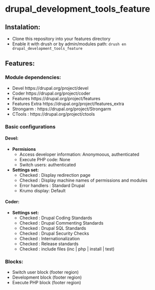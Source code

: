 drupal_development_tools_feature
================================

<h2> Instalation: </h2>
<ul>
  <li>Clone this repository into your features directory</li>
  <li>
    Enable it with drush or by admin/modules path:
    <code>drush en drupal_development_tools_feature</code>
  </li>
</ul>

<h2> Features: </h2>
<h3>Module dependencies:</h3>
<ul>
  <li>Devel https://drupal.org/project/devel</li>
  <li>Coder https://drupal.org/project/coder</li>
  <li>Features https://drupal.org/project/features</li>
  <li>Features Extra https://drupal.org/project/features_extra</li>
  <li>Strongarm : https://drupal.org/project/Strongarm</li>
  <li>CTools : https://drupal.org/project/ctools</li>
</ul>

<h3>Basic configurations</h3>
<h4>Devel:</h4>
<ul>
  <li>
    <b>Permisions</b>
    <ul>
      <li>Access developer information: Anonymoous, authenticated</li>
      <li>Execute PHP code: None</li>
      <li>Switch users: authenticated</li>
    </ul>
  </li>
  <li>
    <b>Settings set:</b>
    <ul>
      <li>Checked : Display redirection page</li>
      <li>Checked : Display machine names of permissions and modules</li>
      <li>Error handlers : Standard Drupal</li>
      <li>Krumo display: Default</li>
    </ul>
  </li>
</ul>

<h4>Coder:</h4>
<ul>
  <li>
    <b>Settings set:</b>
    <ul>
      <li>Checked : Drupal Coding Standards </li>
      <li>Checked : Drupal Commenting Standards</li>
      <li>Checked : Drupal SQL Standards</li>
      <li>Checked : Drupal Security Checks</li>
      <li>Checked : Internationalization</li>
      <li>Checked : Release standards</li>
      <li>Checked : include files (inc | php | install | test)</li>
    </ul>
  </li>
</ul>

<h3>Blocks:</h3>
<ul>
  <li>Switch user block (footer region)</li>
  <li>Development block (footer region)</li>
  <li>Execute PHP block (footer region)</li>
</ul>
